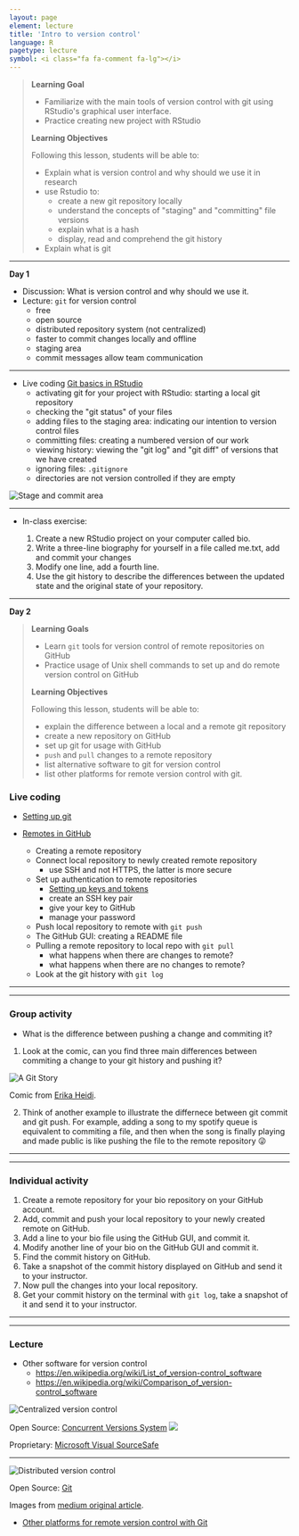 ```yaml
---
layout: page
element: lecture
title: 'Intro to version control'
language: R
pagetype: lecture
symbol: <i class="fa fa-comment fa-lg"></i>
---
```


<!--
[Measuring biodiversity]({{ site.baseurl }}/materials/01_BiodiversityMeasures/01_BiodiversityMeasures.html)

[Manipulating data]({{ site.baseurl }}/materials/02_Manipulating_data/02_ManipulatingData.html)
-->
<!--

Slides:

[Introduction to R and Version Control]({{ site.baseurl }}/materials/01_RIntro_VersionControl/01_RIntro_VersionControl.html)

-->


> **Learning Goal**
>
> - Familiarize with the main tools of version control with git using RStudio's graphical user interface.
> - Practice creating new project with RStudio
>
> **Learning Objectives**
>
> Following this lesson, students will be able to:
>
> - Explain what is version control and why should we use it in research
> - use Rstudio to:
>   - create a new git repository locally
>   - understand the concepts of "staging" and "committing" file versions
>   - explain what is a hash
>   - display, read and comprehend the git history
> - Explain what is git
---

**Day 1**

* Discussion: What is version control and why should we use it.
* Lecture: `git` for version control
  - free
  - open source
  - distributed repository system (not centralized)
  - faster to commit changes locally and offline
  - staging area
  - commit messages allow team communication
---

* Live coding [Git basics in RStudio](http://nicercode.github.io/git/rstudio.html)
  - activating git for your project with RStudio: starting a local git repository
  - checking the "git status" of your files
  - adding files to the staging area: indicating our intention to version control files
  - committing files: creating a numbered version of our work
  - viewing history: viewing the "git log" and "git diff" of versions that we have created
  - ignoring files: `.gitignore`
  - directories are not version controlled if they are empty


![Stage and commit area](https://swcarpentry.github.io/git-novice/fig/git-staging-area.svg)

---
* In-class exercise:

  1. Create a new RStudio project on your computer called bio.
  1. Write a three-line biography for yourself in a file called me.txt, add and commit your changes
  1. Modify one line, add a fourth line.
  1. Use the git history to describe the differences between the updated state and the original state of your repository.

---




**Day 2**

> **Learning Goals**
>
> - Learn `git` tools for version control of remote repositories on GitHub
> - Practice usage of Unix shell commands to set up and do remote version control on GitHub
>
> **Learning Objectives**
>
> Following this lesson, students will be able to:
>
> - explain the difference between a local and a remote git repository
> - create a new repository on GitHub
> - set up git for usage with GitHub
> - `push` and `pull` changes to a remote repository
> - list alternative software to git for version control
> - list other platforms for remote version control with git.

### Live coding

* [Setting up git](https://swcarpentry.github.io/git-novice/02-setup/index.html)

* [Remotes in GitHub](https://swcarpentry.github.io/git-novice/07-github/index.html)
  - Creating a remote repository
  - Connect local repository to newly created remote repository
    - use SSH and not HTTPS, the latter is more secure
  - Set up authentication to remote repositories
    - [Setting up keys and tokens](https://github.com/LunaSare/lunasare-blogdown/blob/main/content/post-dev/2022-02-01_configuring-git/index.md)
    - create an SSH key pair
    - give your key to GitHub
    - manage your password
  - Push local repository to remote with `git push`
  - The GitHub GUI: creating a README file
  - Pulling a remote repository to local repo with `git pull`
    - what happens when there are changes to remote?
    - what happens when there are no changes to remote?
  - Look at the git history with `git log`
---
---

### Group activity

* What is the difference between pushing a change and commiting it?

1. Look at the comic, can you find three main differences between commiting a change to your git history and pushing it?

![A Git Story](https://res.cloudinary.com/practicaldev/image/fetch/s--pYxSazy8--/c_limit%2Cf_auto%2Cfl_progressive%2Cq_auto%2Cw_880/https://thepracticaldev.s3.amazonaws.com/i/d9n3kcnc76l5viwl4z2n.jpeg)

Comic from [Erika Heidi](https://dev.to/erikaheidi/stage-commit-push-a-git-story-comic-a37).

2. Think of another example to illustrate the differnece between git commit and git push. For example, adding a song to my spotify queue is equivalent to commiting a file, and then when the song is finally playing and made public is like pushing the file to the remote repository 😜

---
---

### Individual activity

1. Create a remote repository for your bio repository on your GitHub account.
2. Add, commit and push your local repository to your newly created remote on GitHub.
3. Add a line to your bio file using the GitHub GUI, and commit it.
4. Modify another line of your bio on the GitHub GUI and commit it.
3. Find the commit history on GitHub.
4. Take a snapshot of the commit history displayed on GitHub and send it to your instructor.
5. Now pull the changes into your local repository.
6. Get your commit history on the terminal with `git log`, take a snapshot of it and send it to your instructor.

---
---

### Lecture

* Other software for version control
  - https://en.wikipedia.org/wiki/List_of_version-control_software
  - https://en.wikipedia.org/wiki/Comparison_of_version-control_software

![Centralized version control](https://miro.medium.com/max/674/1*2FZbXMmr_FTV2T3LFj33sA.png)

Open Source: [Concurrent Versions System](https://en.wikipedia.org/wiki/Concurrent_Versions_System)
![](http://savannah.nongnu.org/images/Savannah.theme/floating.png)

Proprietary: [Microsoft Visual SourceSafe](https://learn.microsoft.com/en-us/previous-versions/ms181038(v=vs.80))

---

![Distributed version control](https://miro.medium.com/max/834/1*2cG4BW2m1E-EcklOLG51jg.png)

Open Source: [Git](https://git-scm.com/)

Images from [medium original article](https://medium.com/analytics-vidhya/what-is-version-control-tool-explore-git-and-github-e8c4e719bc05).

* [Other platforms for remote version control with Git](https://www.guru99.com/github-alternative.html)


<!-- > - `clone` a repository from Github -->
